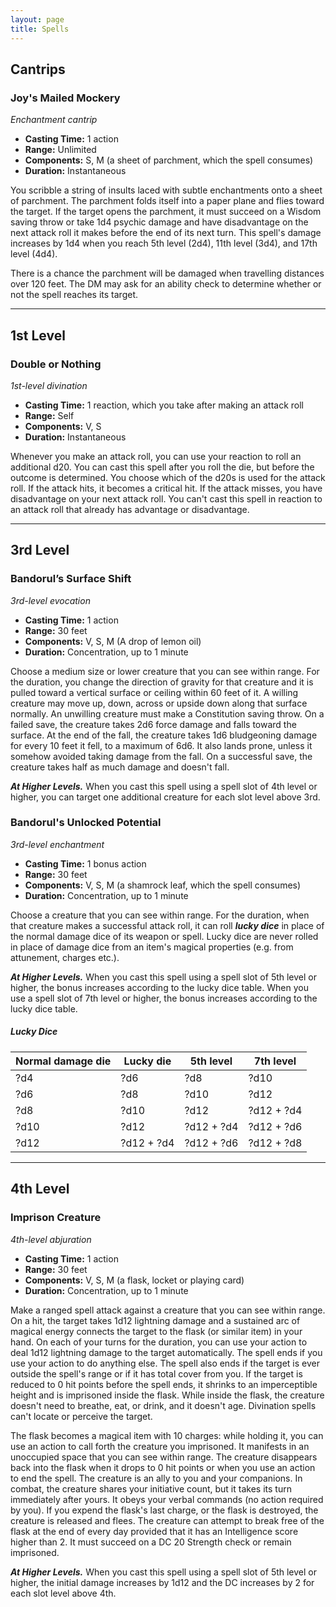 ```yaml
---
layout: page
title: Spells
---
```


## **Cantrips**

### Joy's Mailed Mockery

*Enchantment cantrip*

- **Casting Time:** 1 action
- **Range:** Unlimited
- **Components:** S, M (a sheet of parchment, which the spell consumes)
- **Duration:** Instantaneous

You scribble a string of insults laced with subtle enchantments onto a sheet of parchment. The parchment folds itself into a paper plane and flies toward the target. If the target opens the parchment, it must succeed on a Wisdom saving throw or take 1d4 psychic damage and have disadvantage on the next attack roll it makes before the end of its next turn. This spell's damage increases by 1d4 when you reach 5th level (2d4), 11th level (3d4), and 17th level (4d4).

There is a chance the parchment will be damaged when travelling distances over 120 feet. The DM may ask for an ability check to determine whether or not the spell reaches its target.

---

## **1st Level**

### Double or Nothing

*1st-level divination*

- **Casting Time:** 1 reaction, which you take after making an attack roll
- **Range:** Self
- **Components:** V, S
- **Duration:** Instantaneous

Whenever you make an attack roll, you can use your reaction to roll an additional d20. You can cast this spell after you roll the die, but before the outcome is determined. You choose which of the d20s is used for the attack roll. If the attack hits, it becomes a critical hit. If the attack misses, you have disadvantage on your next attack roll. You can't cast this spell in reaction to an attack roll that already has advantage or disadvantage.

---

## **3rd Level**

### Bandorul’s Surface Shift

*3rd-level evocation*

- **Casting Time:** 1 action
- **Range:** 30 feet
- **Components:** V, S, M (A drop of lemon oil)
- **Duration:** Concentration, up to 1 minute

Choose a medium size or lower creature that you can see within range. For the duration, you change the direction of gravity for that creature and it is pulled toward a vertical surface or ceiling within 60 feet of it. A willing creature may move up, down, across or upside down along that surface normally. An unwilling creature must make a Constitution saving throw. On a failed save, the creature takes 2d6 force damage and falls toward the surface. At the end of the fall, the creature takes 1d6 bludgeoning damage for every 10 feet it fell, to a maximum of 6d6. It also lands prone, unless it somehow avoided taking damage from the fall. On a successful save, the creature takes half as much damage and doesn't fall.

***At Higher Levels.*** When you cast this spell using a spell slot of 4th level or higher, you can target one additional creature for each slot level above 3rd.

### Bandorul's Unlocked Potential

*3rd-level enchantment*

- **Casting Time:** 1 bonus action
- **Range:** 30 feet
- **Components:** V, S, M (a shamrock leaf, which the spell consumes)
- **Duration:** Concentration, up to 1 minute

Choose a creature that you can see within range. For the duration, when that creature makes a successful attack roll, it can roll ***lucky dice*** in place of the normal damage dice of its weapon or spell. Lucky dice are never rolled in place of damage dice from an item's magical properties (e.g. from attunement, charges etc.).

***At Higher Levels.*** When you cast this spell using a spell slot of 5th level or higher, the bonus increases according to the lucky dice table. When you use a spell slot of 7th level or higher, the bonus increases according to the lucky dice table.

##### **Lucky Dice**

| Normal damage die | Lucky die  | 5th level  | 7th level  |
| ----------------- | ---------- | ---------- | ---------- |
| ?d4               | ?d6        | ?d8        | ?d10       |
| ?d6               | ?d8        | ?d10       | ?d12       |
| ?d8               | ?d10       | ?d12       | ?d12 + ?d4 |
| ?d10              | ?d12       | ?d12 + ?d4 | ?d12 + ?d6 |
| ?d12              | ?d12 + ?d4 | ?d12 + ?d6 | ?d12 + ?d8 |

---

## **4th Level**

### Imprison Creature

*4th-level abjuration*

- **Casting Time:** 1 action
- **Range:** 30 feet
- **Components:** V, S, M (a flask, locket or playing card)
- **Duration:** Concentration, up to 1 minute

Make a ranged spell attack against a creature that you can see within range. On a hit, the target takes 1d12 lightning damage and a sustained arc of magical energy connects the target to the flask (or similar item) in your hand. On each of your turns for the duration, you can use your action to deal 1d12 lightning damage to the target automatically. The spell ends if you use your action to do anything else. The spell also ends if the target is ever outside the spell's range or if it has total cover from you. If the target is reduced to 0 hit points before the spell ends, it shrinks to an imperceptible height and is imprisoned inside the flask. While inside the flask, the creature doesn't need to breathe, eat, or drink, and it doesn't age. Divination spells can't locate or perceive the target.

The flask becomes a magical item with 10 charges: while holding it, you can use an action to call forth the creature you imprisoned. It manifests in an unoccupied space that you can see within range. The creature disappears back into the flask when it drops to 0 hit points or when you use an action to end the spell. The creature is an ally to you and your companions. In combat, the creature shares your initiative count, but it takes its turn immediately after yours. It obeys your verbal commands (no action required by you). If you expend the flask's last charge, or the flask is destroyed, the creature is released and flees. The creature can attempt to break free of the flask at the end of every day provided that it has an Intelligence score higher than 2. It must succeed on a DC 20 Strength check or remain imprisoned.

***At Higher Levels.*** When you cast this spell using a spell slot of 5th level or higher, the initial damage increases by 1d12 and the DC increases by 2 for each slot level above 4th.
